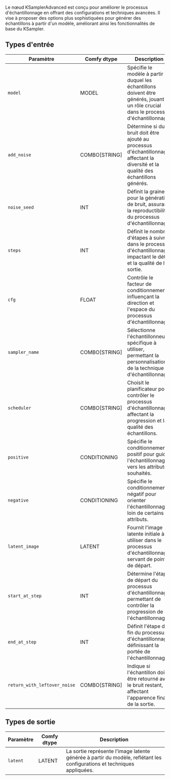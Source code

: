 
Le nœud KSamplerAdvanced est conçu pour améliorer le processus d'échantillonnage en offrant des configurations et techniques avancées. Il vise à proposer des options plus sophistiquées pour générer des échantillons à partir d'un modèle, améliorant ainsi les fonctionnalités de base du KSampler.
## Types d'entrée

| Paramètre             | Comfy dtype | Description                                                                                                                                                                                                                                                                                                                                                     |
|----------------------|-------------|---------------------------------------------------------------------------------------------------------------------------------------------------------------------------------------------------------------------------------------------------------------------------------------------------------------------------------------------------------------------|
| `model`              | MODEL       | Spécifie le modèle à partir duquel les échantillons doivent être générés, jouant un rôle crucial dans le processus d'échantillonnage.                                                                                                                                                                                                                      |
| `add_noise`          | COMBO[STRING] | Détermine si du bruit doit être ajouté au processus d'échantillonnage, affectant la diversité et la qualité des échantillons générés.                                                                                                                                                                                                             |
| `noise_seed`         | INT         | Définit la graine pour la génération de bruit, assurant la reproductibilité du processus d'échantillonnage.                                                                                                                                                                                                                                     |
| `steps`              | INT         | Définit le nombre d'étapes à suivre dans le processus d'échantillonnage, impactant le détail et la qualité de la sortie.                                                                                                                                                                                                                   |
| `cfg`                | FLOAT       | Contrôle le facteur de conditionnement, influençant la direction et l'espace du processus d'échantillonnage.                                                                                                                                                                                                                                  |
| `sampler_name`       | COMBO[STRING] | Sélectionne l'échantillonneur spécifique à utiliser, permettant la personnalisation de la technique d'échantillonnage.                                                                                                                                                                                                                                  |
| `scheduler`          | COMBO[STRING] | Choisit le planificateur pour contrôler le processus d'échantillonnage, affectant la progression et la qualité des échantillons.                                                                                                                                                                                                                   |
| `positive`           | CONDITIONING | Spécifie le conditionnement positif pour guider l'échantillonnage vers les attributs souhaités.                                                                                                                                                                                                                                     |
| `negative`           | CONDITIONING | Spécifie le conditionnement négatif pour orienter l'échantillonnage loin de certains attributs.                                                                                                                                                                                                                                     |
| `latent_image`       | LATENT      | Fournit l'image latente initiale à utiliser dans le processus d'échantillonnage, servant de point de départ.                                                                                                                                                                                                                               |
| `start_at_step`      | INT         | Détermine l'étape de départ du processus d'échantillonnage, permettant de contrôler la progression de l'échantillonnage.                                                                                                                                                                                                                               |
| `end_at_step`        | INT         | Définit l'étape de fin du processus d'échantillonnage, définissant la portée de l'échantillonnage.                                                                                                                                                                                                                                         |
| `return_with_leftover_noise` | COMBO[STRING] | Indique si l'échantillon doit être retourné avec le bruit restant, affectant l'apparence finale de la sortie.                                                                                                                                                                                                                               |

## Types de sortie

| Paramètre   | Comfy dtype | Description                                                                                                               |
|-------------|-------------|------------------------------------------------------------------------------------------------------------------------------|
| `latent`    | LATENT      | La sortie représente l'image latente générée à partir du modèle, reflétant les configurations et techniques appliquées. |